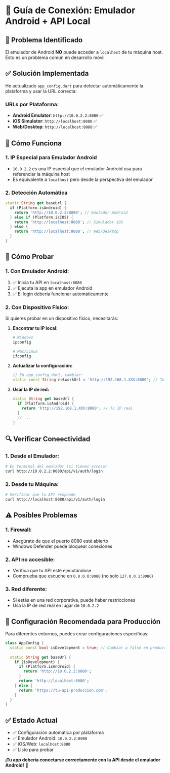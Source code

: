 # 📱 Guía de Conexión: Emulador Android + API Local

## 🚨 **Problema Identificado**

El emulador de Android **NO** puede acceder a `localhost` de tu máquina host. Esto es un problema común en desarrollo móvil.

## ✅ **Solución Implementada**

He actualizado `app_config.dart` para detectar automáticamente la plataforma y usar la URL correcta:

### **URLs por Plataforma:**
- **Android Emulator**: `http://10.0.2.2:8080` ✅
- **iOS Simulator**: `http://localhost:8080` ✅  
- **Web/Desktop**: `http://localhost:8080` ✅

## 🔧 **Cómo Funciona**

### **1. IP Especial para Emulador Android**
- `10.0.2.2` es una IP especial que el emulador Android usa para referenciar la máquina host
- Es equivalente a `localhost` pero desde la perspectiva del emulador

### **2. Detección Automática**
```dart
static String get baseUrl {
  if (Platform.isAndroid) {
    return 'http://10.0.2.2:8080'; // Emulador Android
  } else if (Platform.isIOS) {
    return 'http://localhost:8080'; // Simulador iOS
  } else {
    return 'http://localhost:8080'; // Web/Desktop
  }
}
```

## 🧪 **Cómo Probar**

### **1. Con Emulador Android:**
1. ✅ Inicia tu API en `localhost:8080`
2. ✅ Ejecuta la app en emulador Android
3. ✅ El login debería funcionar automáticamente

### **2. Con Dispositivo Físico:**
Si quieres probar en un dispositivo físico, necesitarás:

1. **Encontrar tu IP local:**
   ```bash
   # Windows
   ipconfig
   
   # Mac/Linux  
   ifconfig
   ```

2. **Actualizar la configuración:**
   ```dart
   // En app_config.dart, cambiar:
   static const String networkUrl = 'http://192.168.1.XXX:8080'; // Tu IP real
   ```

3. **Usar la IP de red:**
   ```dart
   static String get baseUrl {
     if (Platform.isAndroid) {
       return 'http://192.168.1.XXX:8080'; // Tu IP real
     }
     // ...
   }
   ```

## 🔍 **Verificar Coneectividad**

### **1. Desde el Emulador:**
```bash
# En terminal del emulador (si tienes acceso)
curl http://10.0.2.2:8080/api/v1/auth/login
```

### **2. Desde tu Máquina:**
```bash
# Verificar que tu API responde
curl http://localhost:8080/api/v1/auth/login
```

## ⚠️ **Posibles Problemas**

### **1. Firewall:**
- Asegúrate de que el puerto 8080 esté abierto
- Windows Defender puede bloquear conexiones

### **2. API no accesible:**
- Verifica que tu API esté ejecutándose
- Comprueba que escuche en `0.0.0.0:8080` (no solo `127.0.0.1:8080`)

### **3. Red diferente:**
- Si estás en una red corporativa, puede haber restricciones
- Usa la IP de red real en lugar de `10.0.2.2`

## 🚀 **Configuración Recomendada para Producción**

Para diferentes entornos, puedes crear configuraciones específicas:

```dart
class AppConfig {
  static const bool isDevelopment = true; // Cambiar a false en producción
  
  static String get baseUrl {
    if (isDevelopment) {
      if (Platform.isAndroid) {
        return 'http://10.0.2.2:8080';
      }
      return 'http://localhost:8080';
    } else {
      return 'https://tu-api-produccion.com';
    }
  }
}
```

## ✅ **Estado Actual**

- ✅ Configuración automática por plataforma
- ✅ Emulador Android: `10.0.2.2:8080`
- ✅ iOS/Web: `localhost:8080`
- ✅ Listo para probar

**¡Tu app debería conectarse correctamente con la API desde el emulador Android!** 🎉
